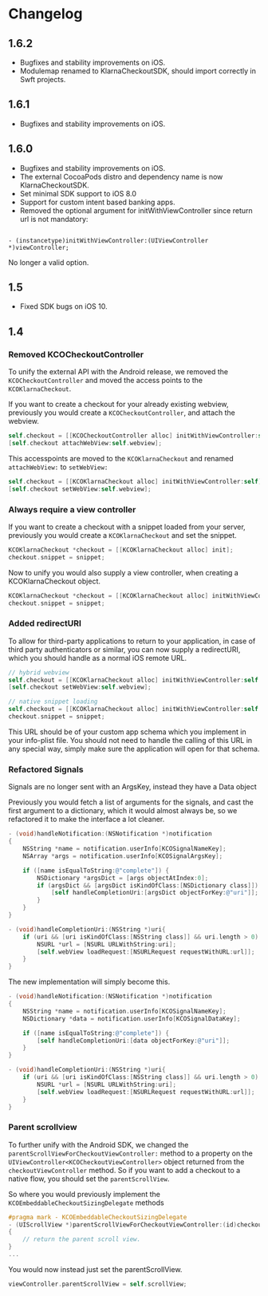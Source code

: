 
# Changelog

## 1.6.2

- Bugfixes and stability improvements on iOS.
- Modulemap renamed to KlarnaCheckoutSDK, should import correctly in Swft projects.

## 1.6.1

- Bugfixes and stability improvements on iOS.

## 1.6.0

- Bugfixes and stability improvements on iOS.
- The external CocoaPods distro and dependency name is now KlarnaCheckoutSDK.
- Set minimal SDK support to iOS 8.0
- Support for custom intent based banking apps.
- Removed the optional argument for initWithViewController since return url is not mandatory:

```objective c

- (instancetype)initWithViewController:(UIViewController *)viewController;

```
No longer a valid option.


## 1.5

- Fixed SDK bugs on iOS 10.

## 1.4

### Removed KCOCheckoutController

To unify the external API with the Android release, we removed the `KCOCheckoutController` and moved the access points to the `KCOKlarnaCheckout`.

If you want to create a checkout for your already existing webview, previously you would create a `KCOCheckoutController`, and attach the webview.

```objective-c
self.checkout = [[KCOCheckoutController alloc] initWithViewController:self];
[self.checkout attachWebView:self.webview];
```

This accesspoints are moved to the `KCOKlarnaCheckout` and renamed `attachWebView:` to `setWebView:`

```objective-c
self.checkout = [[KCOKlarnaCheckout alloc] initWithViewController:self];
[self.checkout setWebView:self.webview];
```

### Always require a view controller

If you want to create a checkout with a snippet loaded from your server, previously you would create a `KCOKlarnaCheckout` and set the snippet.

```objective-c
KCOKlarnaCheckout *checkout = [[KCOKlarnaCheckout alloc] init];
checkout.snippet = snippet;
```

Now to unify you would also supply a view controller, when creating a KCOKlarnaCheckout object.

```objective-c
KCOKlarnaCheckout *checkout = [[KCOKlarnaCheckout alloc] initWithViewController:self];
checkout.snippet = snippet;
```

### Added redirectURI

To allow for third-party applications to return to your application, in case of third party authenticators or similar, you can now supply a redirectURI, which you should handle as a normal iOS remote URL.

```objective-c
// hybrid webview
self.checkout = [[KCOKlarnaCheckout alloc] initWithViewController:self redirectURI:<YOUR-URL>];
[self.checkout setWebView:self.webview];

// native snippet loading
self.checkout = [[KCOKlarnaCheckout alloc] initWithViewController:self redirectURI:<YOUR-URL>];
checkout.snippet = snippet;
```

This URL should be of your custom app schema which you implement in your info-plist file. You should not need to handle the calling of this URL in any special way, simply make sure the application will open for that schema.

### Refactored Signals

Signals are no longer sent with an ArgsKey, instead they have a Data object

Previously you would fetch a list of arguments for the signals, and cast the first argument to a dictionary, which it would almost always be, so we refactored it to make the interface a lot cleaner.

```objective-c
- (void)handleNotification:(NSNotification *)notification
{
    NSString *name = notification.userInfo[KCOSignalNameKey];
    NSArray *args = notification.userInfo[KCOSignalArgsKey];

    if ([name isEqualToString:@"complete"]) {
        NSDictionary *argsDict = [args objectAtIndex:0];
        if (argsDict && [argsDict isKindOfClass:[NSDictionary class]]) {
            [self handleCompletionUri:[argsDict objectForKey:@"uri"]];
        }
    }
}

- (void)handleCompletionUri:(NSString *)uri{
    if (uri && [uri isKindOfClass:[NSString class]] && uri.length > 0) {
        NSURL *url = [NSURL URLWithString:uri];
        [self.webView loadRequest:[NSURLRequest requestWithURL:url]];
    }
}
```

The new implementation will simply become this.

```objective-c
- (void)handleNotification:(NSNotification *)notification
{
    NSString *name = notification.userInfo[KCOSignalNameKey];
    NSDictionary *data = notification.userInfo[KCOSignalDataKey];

    if ([name isEqualToString:@"complete"]) {
        [self handleCompletionUri:[data objectForKey:@"uri"]];
    }
}

- (void)handleCompletionUri:(NSString *)uri{
    if (uri && [uri isKindOfClass:[NSString class]] && uri.length > 0) {
        NSURL *url = [NSURL URLWithString:uri];
        [self.webView loadRequest:[NSURLRequest requestWithURL:url]];
    }
}
```

### Parent scrollview

To further unify with the Android SDK, we changed the `parentScrollViewForCheckoutViewController:` method to a property on
the `UIViewController<KCOCheckoutViewController>` object returned from the `checkoutViewController` method. So if you
want to add a checkout to a native flow, you should set the `parentScrollView`.

So where you would previously implement the `KCOEmbeddableCheckoutSizingDelegate` methods

```objective-c
#pragma mark - KCOEmbeddableCheckoutSizingDelegate
- (UIScrollView *)parentScrollViewForCheckoutViewController:(id)checkout
{
    // return the parent scroll view.
}
...
```

You would now instead just set the parentScrollView.

```objective-c
viewController.parentScrollView = self.scrollView;
```




